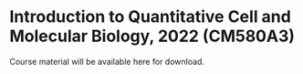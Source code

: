 # Introduction to Quantitative Cell and Molecular Biology, 2022 (CM580A3)

Course material will be available here for download.
